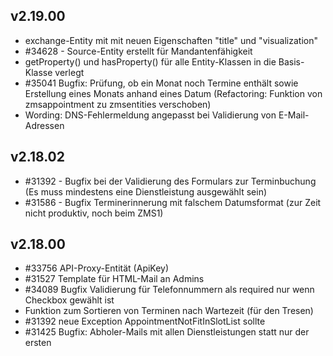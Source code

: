 ## v2.19.00

* exchange-Entity mit mit neuen Eigenschaften "title" und "visualization"
* #34628 - Source-Entity erstellt für Mandantenfähigkeit
* getProperty() und hasProperty() für alle Entity-Klassen in die Basis-Klasse verlegt
* #35041 Bugfix: Prüfung, ob ein Monat noch Termine enthält sowie Erstellung eines Monats anhand eines Datum (Refactoring: Funktion von zmsappointment zu zmsentities verschoben)
* Wording: DNS-Fehlermeldung angepasst bei Validierung von E-Mail-Adressen

## v2.18.02

* #31392 - Bugfix bei der Validierung des Formulars zur Terminbuchung (Es muss mindestens eine Dienstleistung ausgewählt sein) 
* #31586 - Bugfix Terminerinnerung mit falschem Datumsformat (zur Zeit nicht produktiv, noch beim ZMS1)


## v2.18.00

* #33756 API-Proxy-Entität (ApiKey)
* #31527 Template für HTML-Mail an Admins
* #34089 Bugfix Validierung für Telefonnummern als required nur wenn Checkbox gewählt ist
* Funktion zum Sortieren von Terminen nach Wartezeit (für den Tresen)
* #31392 neue Exception AppointmentNotFitInSlotList sollte 
* #31425 Bugfix: Abholer-Mails mit allen Dienstleistungen statt nur der ersten